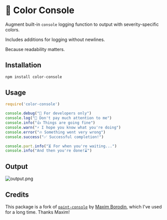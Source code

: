 :rainbow: Color Console
=======================

Augment built-in `console` logging function to output with severity-specific colors.

Includes additions for logging without newlines.

Because readability matters.

Installation
------------

```sh
npm install color-console
```

Usage
-----
```javascript
require('color-console')

console.debug("👀 For developers only")
console.log("🙈 Don't pay much attention to me")
console.info("👍 Things are going fine")
console.warn("⚡ I hope you know what you're doing")
console.error("🔥 Something went very wrong")
console.success("✅ Successful completion!")

console.part.info("⏳ For when you're waiting...")
console.info("And then you're done!⌛")
```

Output
------

![output.png](https://i.imgur.com/3yZ5NWM.png)

Credits
-------

This package is a fork of [`paint-console`](https://github.com/Borodin/paint-console) by [Maxim Borodin](http://github.com/Borodin), which I've used for a long time. Thanks Maxim!